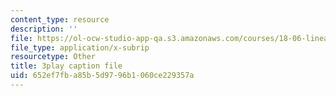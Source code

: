 ```yaml
---
content_type: resource
description: ''
file: https://ol-ocw-studio-app-qa.s3.amazonaws.com/courses/18-06-linear-algebra-spring-2010/652ef7fba85b5d9796b1060ce229357a_srxexLishgY.vtt
file_type: application/x-subrip
resourcetype: Other
title: 3play caption file
uid: 652ef7fb-a85b-5d97-96b1-060ce229357a
---
```

